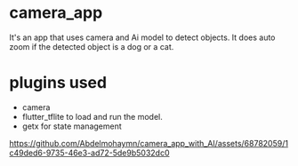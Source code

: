 # camera_app

It's an app that uses camera and Ai model to detect objects. It does auto zoom if the detected object is a dog or a cat.

# plugins used
- camera
- flutter_tflite to load and run the model.
- getx for state management


https://github.com/Abdelmohaymn/camera_app_with_AI/assets/68782059/1c49ded6-9735-46e3-ad72-5de9b5032dc0



